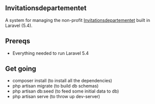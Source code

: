 ## Invitationsdepartementet

A system for managing the non-profit [Invitationsdepartementet](www.invitationsdepartementet.se) built in Laravel (5.4).

## Prereqs
- Everything needed to run Laravel 5.4

## Get going
- composer install (to install all the dependencies)
- php artisan migrate (to build db schemas)
- php artisan db:seed (to feed some initial data to db)
- php artisan serve (to throw up dev-server)